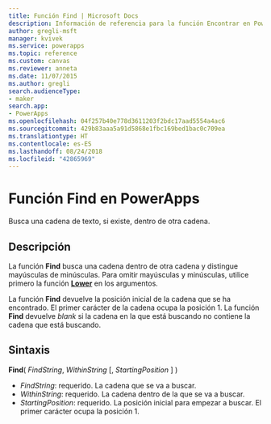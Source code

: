 ```yaml
---
title: Función Find | Microsoft Docs
description: Información de referencia para la función Encontrar en PowerApps, incluidos ejemplos y sintaxis
author: gregli-msft
manager: kvivek
ms.service: powerapps
ms.topic: reference
ms.custom: canvas
ms.reviewer: anneta
ms.date: 11/07/2015
ms.author: gregli
search.audienceType:
- maker
search.app:
- PowerApps
ms.openlocfilehash: 04f257b40e778d3611203f2bdc17aad5554a4ac6
ms.sourcegitcommit: 429b83aaa5a91d5868e1fbc169bed1bac0c709ea
ms.translationtype: HT
ms.contentlocale: es-ES
ms.lasthandoff: 08/24/2018
ms.locfileid: "42865969"
---
```

# <a name="find-function-in-powerapps"></a>Función Find en PowerApps
Busca una cadena de texto, si existe, dentro de otra cadena.

## <a name="description"></a>Descripción
La función **Find** busca una cadena dentro de otra cadena y distingue mayúsculas de minúsculas. Para omitir mayúsculas y minúsculas, utilice primero la función **[Lower](function-lower-upper-proper.md)** en los argumentos.

La función **Find** devuelve la posición inicial de la cadena que se ha encontrado.  El primer carácter de la cadena ocupa la posición 1. La función **Find** devuelve *blank* si la cadena en la que está buscando no contiene la cadena que está buscando.

## <a name="syntax"></a>Sintaxis
**Find**( *FindString*, *WithinString* [, *StartingPosition* ] )

* *FindString*: requerido.  La cadena que se va a buscar.
* *WithinString*: requerido.  La cadena dentro de la que se va a buscar.
* *StartingPosition*: requerido.  La posición inicial para empezar a buscar.  El primer carácter ocupa la posición 1.

